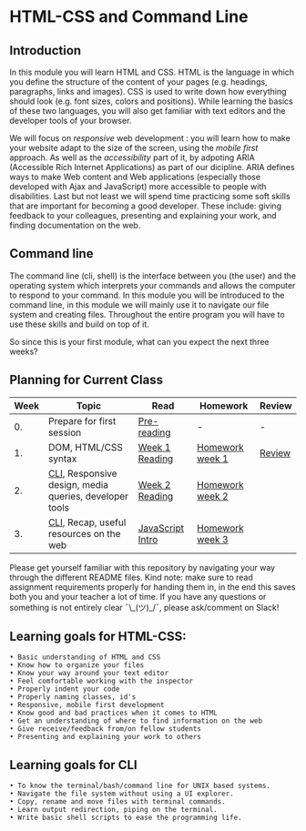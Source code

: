 # HTML-CSS and Command Line

## Introduction

In this module you will learn HTML and CSS. HTML is the language in which you define the structure of the content of your pages (e.g. headings, paragraphs, links and images). CSS is used to write down how everything should look (e.g. font sizes, colors and positions). While learning the basics of these two languages, you will also get familiar with text editors and the developer tools of your browser.

We will focus on _responsive_ web development : you will learn how to make your website adapt to the size of the screen, using the _mobile first_ approach. As well as the _accessibility_ part of it, by adpoting ARIA (Accessible Rich Internet Applications) as part of our dicipline. ARIA defines ways to make Web content and Web applications (especially those developed with Ajax and JavaScript) more accessible to people with disabilities. Last but not least we will spend time practicing some soft skills that are important for becoming a good developer. These include: giving feedback to your colleagues, presenting and explaining your work, and finding documentation on the web.

## Command line 

The command line (cli, shell) is the interface between you (the user) and the operating system which interprets your commands and allows the computer to respond to your command. In this module you will be introduced to the command line, in this module we will mainly use it to navigate our file system and creating files. Throughout the entire program you will have to use these skills and build on top of it.

So since this is your first module, what can you expect the next three weeks?

## Planning for Current Class
| Week | Topic | Read | Homework | Review |
| ---- | ----- | ---- |----------|--------|
|0.|Prepare for first session|[Pre-reading](https://github.com/HackYourFuture/HTML-CSS/tree/master/Week0)|-|-|
| 1. | DOM, HTML/CSS syntax | [Week 1 Reading](https://github.com/HackYourFuture/HTML-CSS/tree/master/Week1/README.md) |  [Homework week 1](https://github.com/HackYourFuture/HTML-CSS/tree/master/Week1/MAKEME.md) |[Review](https://github.com/HackYourFuture/HTML-CSS/tree/master/Week1/REVIEW.md)|
| 2. | [CLI](https://github.com/HackYourFuture/CommandLine/blob/master/Lecture-1.md), Responsive design, media queries, developer tools | [Week 2 Reading](https://github.com/HackYourFuture/HTML-CSS/tree/master/Week2/README.md) | [Homework week 2](https://github.com/HackYourFuture/HTML-CSS/tree/master/Week2/MAKEME.md) ||[Review](https://github.com/HackYourFuture/HTML-CSS/tree/master/Week2/REVIEW.md)|
| 3. | [CLI](https://github.com/HackYourFuture/CommandLine/blob/master/Lecture-2.md), Recap, useful resources on the web| [JavaScript Intro](https://github.com/HackYourFuture/JavaScript/tree/laurens_thomas/Week0) | [Homework week 3](./Week3/MAKEME.md) ||[Review](https://github.com/HackYourFuture/HTML-CSS/tree/master/Week3/REVIEW.md)|

Please get yourself familiar with this repository by navigating your way through the different README files. Kind note: make sure to read assignment requirements properly for handing them in, in the end this saves both you and your teacher a lot of time. If you have any questions or something is not entirely clear ¯\\\_(ツ)_/¯, please ask/comment on Slack!

## Learning goals for HTML-CSS:
```
• Basic understanding of HTML and CSS
• Know how to organize your files
• Know your way around your text editor 
• Feel comfortable working with the inspector
• Properly indent your code
• Properly naming classes, id's 
• Responsive, mobile first development
• Know good and bad practices when it comes to HTML
• Get an understanding of where to find information on the web
• Give receive/feedback from/on fellow students
• Presenting and explaining your work to others
```

## Learning goals for CLI
```
• To know the terminal/bash/command line for UNIX based systems.
• Navigate the file system without using a UI explorer.
• Copy, rename and move files with terminal commands.
• Learn output redirection, piping on the terminal.
• Write basic shell scripts to ease the programming life.
```




